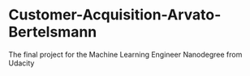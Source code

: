 # Customer-Acquisition-Arvato-Bertelsmann
The final project for the Machine Learning Engineer Nanodegree from Udacity
